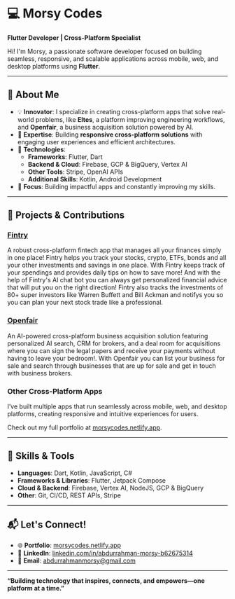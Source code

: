 # 💻 Morsy Codes  
**Flutter Developer | Cross-Platform Specialist**  

Hi! I'm Morsy, a passionate software developer focused on building seamless, responsive, and scalable applications across mobile, web, and desktop platforms using **Flutter**.  

---

## 🌟 **About Me**  

- 💡 **Innovator**: I specialize in creating cross-platform apps that solve real-world problems, like **Eltes**, a platform improving engineering workflows, and **Openfair**, a business acquisition solution powered by AI.  
- 🎯 **Expertise**: Building **responsive cross-platform solutions** with engaging user experiences and efficient architectures.  
- 🔧 **Technologies**:  
  - **Frameworks**: Flutter, Dart  
  - **Backend & Cloud**: Firebase, GCP & BigQuery, Vertex AI  
  - **Other Tools**: Stripe, OpenAI APIs  
  - **Additional Skills**: Kotlin, Android Development  
- 🌱 **Focus**: Building impactful apps and constantly improving my skills.  

---

## 🚀 **Projects & Contributions**  

### [Fintry](https://fintry.io)  
A robust cross-platform fintech app that manages all your finances simply in one place! Fintry helps you track your stocks, crypto, ETFs, bonds and all your other investments and savings in one place. With Fintry keeps track of your spendings and provides daily tips on how to save more! And with the help of Fintry's AI chat bot you can always get personalized financial advice that will put you on the right direction! Fintry also tracks the investments of 80+ super investors like Warren Buffett and Bill Ackman and notifys you so you can plan your next stock trade like a professional.

### [Openfair](https://openfair.co)  
An AI-powered cross-platform business acquisition solution featuring personalized AI search, CRM for brokers, and a deal room for acquisitions where you can sign the legal papers and receive your payments without having to leave your bedroom!. With Openfair you can list your business for sale and search through businesses that are up for sale and get in touch with business brokers.   

### **Other Cross-Platform Apps**  
I’ve built multiple apps that run seamlessly across mobile, web, and desktop platforms, creating responsive and intuitive experiences for users.  

Check out my full portfolio at [morsycodes.netlify.app](https://morsycodes.netlify.app).  

---

## 🔧 **Skills & Tools**  

- **Languages**: Dart, Kotlin, JavaScript, C#
- **Frameworks & Libraries**: Flutter, Jetpack Compose  
- **Cloud & Backend**: Firebase, Vertex AI, NodeJS, GCP & BigQuery  
- **Other**: Git, CI/CD, REST APIs, Stripe  

---

## 📬 **Let's Connect!**  

- 🌐 **Portfolio**: [morsycodes.netlify.app](https://morsycodes.netlify.app)  
- 💼 **LinkedIn**: [linkedin.com/in/abdurrahman-morsy-b62675314](https://linkedin.com/in/abdurrahman-morsy-b62675314)  
- 📧 **Email**: abdurrahmanmorsy@gmail.com  

---

**“Building technology that inspires, connects, and empowers—one platform at a time.”**  
